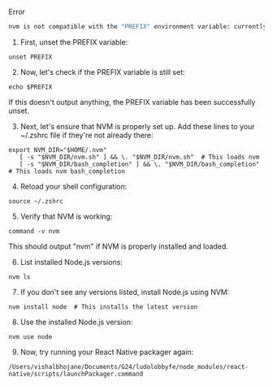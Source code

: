 Error

```bash
nvm is not compatible with the "PREFIX" environment variable: currently set to "/opt/homebrew" Run `unset PREFIX` to unset it. vishalbhojane@vishal-bhojane ~ % /Users/vishalbhojane/Documents/G24/ludolobbyfe/node_modules/react-native/scripts/launchPackager.command ; exit;
```

1. First, unset the PREFIX variable:

```text
unset PREFIX
```

2. Now, let's check if the PREFIX variable is still set:

```text
echo $PREFIX
```

If this doesn't output anything, the PREFIX variable has been successfully unset.

3. Next, let's ensure that NVM is properly set up. Add these lines to your ~/.zshrc file if they're not already there:

```text
export NVM_DIR="$HOME/.nvm"
   [ -s "$NVM_DIR/nvm.sh" ] && \. "$NVM_DIR/nvm.sh"  # This loads nvm
   [ -s "$NVM_DIR/bash_completion" ] && \. "$NVM_DIR/bash_completion"  # This loads nvm bash_completion
```

4. Reload your shell configuration:

```text
source ~/.zshrc
```

5. Verify that NVM is working:

```text
command -v nvm
```

This should output "nvm" if NVM is properly installed and loaded.

6. List installed Node.js versions:

```text
nvm ls
```

7. If you don't see any versions listed, install Node.js using NVM:

```text
nvm install node  # This installs the latest version
```

8. Use the installed Node.js version:

```text
nvm use node
```

9. Now, try running your React Native packager again:

```text
/Users/vishalbhojane/Documents/G24/ludolobbyfe/node_modules/react-native/scripts/launchPackager.command
```
